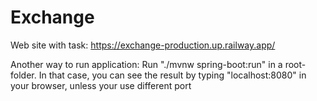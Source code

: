 # Exchange
Web site with task: https://exchange-production.up.railway.app/

Another way to run application:
Run "./mvnw spring-boot:run" in a root-folder. 
In that case, you can see the result by typing "localhost:8080" in your browser, unless your use different port

